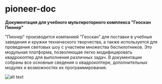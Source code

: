 # pioneer-doc
**Документация для учебного мультироторного комплекса "Геоскан Пионер"**

"Пионер" производится компанией "Геоскан" для поставки в учебные заведения и кружки технического творчества, а также используется для проведения световых шоу с участием множества беспилотников. 
Это модульная платформа, позволяющая легко модифицировать квадрокоптер для выполнения различных задач. 
В документации собраны все основные сведения о квадрокоптере, дополнительных модулях и возможностях их программирования.  

![alt text](https://pioneer-doc.readthedocs.io/ru/master/_images/pioneer.png "Geoscan Pioneer")

